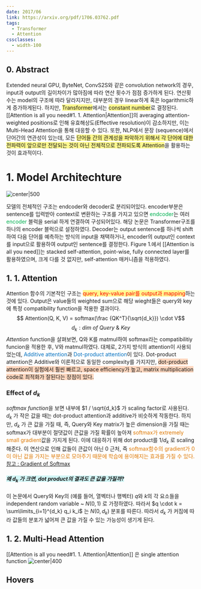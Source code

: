 ```yaml
---
date: 2017/06
link: https://arxiv.org/pdf/1706.03762.pdf
tags:
  - Transformer
  - Attention
cssclasses:
  - width-100
---
```


## 0. Abstract
Extended neural GPU, ByteNet, ConvS2S와 같은 convolution network의 경우, input과 output의 길이차이가 많아짐에 따라 연산 횟수가 점점 증가하게 된다. 연산횟수는 model의 구조에 따라 달라지지만, 대부분의 경우 linear하게 혹은 logarithmic하게 증가하게된다. 하지만, <span style="background:#fff88f">Transformer</span>에서는 <span style="background:#fff88f">constant number</span>로 결정된다. [[Attention is all you need#1. 1. Attention|Attention]]의 averaging attention-weighted positions로 인해 유효해상도(Effective resolution)이 감소하지만, 이는 Multi-Head Attention을 통해 대응할 수 있다.
또한, NLP에서 문장 (sequence)에서 단어간의 연관성이 있는데, 모든 <span style="background:#fff88f">단어들 간의 관계성을 파악하기 위해서 각 단어에 대한 전파력이 앞으로만 전달되는 것이 아닌 전체적으로 전파되도록 Attention</span>을 활용하는 것이 효과적이다.
# 1. Model Architechture

![center|500](image_20240311111549.png)


모델의 전체적인 구조는 endcoder와 decoder로 분리되어있다. encoder부분은 sentence를 입력받아 context로 변환하는 구조를 가지고 있으면 <font color="#00b050">endcoder</font>는 여러 <font color="#00b050">encoder</font> 블럭을 serial 하게 연결하여 구성되어있다. 해당 논문은 Transformer구조를 하나의 encoder 블럭으로 설정하였다. Decoder는 output sentence를 하나씩 shift하여 다음 단어를 예측하는 방식의 input을 채택하거나, encoder의 output인 context를 input으로 활용하여 output인 sentence를 결정한다.
Figure 1.에서 [[Attention is all you need]]는 stacked self-attention, point-wise, fully connected layer를 활용하였으며, 크게 다를 것 없지만, self-attention 매커니즘을 적용하였다.

## 1. 1. Attention
Attention 함수의 기본적인 구조는 <span style="background:#fff88f"><font color="#ff0000">query, key-value pair를 output과 mapping</font></span>하는 것에 있다. Output은 value들의 weighted sum으로 해당 wieght들은 query와 key에 특정 compatibility function을 적용한 결과이다.
$$ Attention(Q, K, V) = softmax(\frac {QK^T}{\sqrt{d_k}}) \cdot V$$
$$ d_k : dim\ of\ Query\  \& \ Key$$
*Attention* function을 살펴보면, Q와 K를 matmul하여 softmax라는 compatibilitiy funcion을 적용한 후, V와 matmul하였다. 대체로, 2가지 방식의 attention이 사용되었는데, <font color="#0070c0">Additive attention</font>과 <font color="#0070c0">Dot-product attention</font>이 있다. Dot-product attention은 Additive와 이론적으로 동일한 complexity를 가지지만, <span style="background:rgba(255, 183, 139, 0.55)">dot-product attention이 실험에서 훨씬 빠르고, space efficiency가 높고, matrix multiplication code로 최적화가 잘된다는 장점이 있다.</span> 
### Effect of $d_k$
*softmax function*을 보면 내부에 $1 / \sqrt{d_k}$ 가 scaling factor로 사용된다. $d_k$ 가 작은 값을 때는 dot-product attention과 additive가 비슷하게 작동한다. 하지만, $d_k$ 가 큰 값을 가질 때, 즉, Query와 Key matrix가 높은 dimension을 가질 때는 softmax가 대부분이 절댓값이 큰값을 가질 확률이 높아져 <font color="#de7802">softmax가 extremely small gradient</font>값을 가지게 된다. 이에 대응하기 위해 dot product를 $1 / d_k$ 로 scaling 해준다. 이 연산으로 인해 값들이 큰값이 아닌 0 근처, 즉 <font color="#de7802">softmax함수의 gradient가 0이 아닌 값을 가지는 부분으로 모아주기 때문에 학습에 용이해지는 효과를 가질 수 있다.</font>
[참고 : Gradient of Softmax](https://velog.io/@hjk1996/Cross-Entropy%EC%99%80-Softmax%EC%9D%98-%EB%AF%B8%EB%B6%84)
##### <span style="background:rgba(173, 239, 239, 0.55)">왜 $d_k$ 가 크면, dot product의 결과도 큰 값을 가질까?</span>
이 논문에서 Query와 Key의 (예를 들어, 열벡터나 행벡터) *q*와 *k*의 각 요소들을 independent random variable ~ $N (0, 1)$ 로 가정하였다. 따라서 $q \cdot k = \sum\limits_{i=1}^{d_k} q_i k_i$ 는 $N(0, d_k)$ 분포를 따른다. 따라서 $d_k$ 가 커짐에 따라 값들의 분포가 넓어져 큰 값을 가질 수 있는 가능성이 생기게 된다.


## 1. 2. Multi-Head Attention
[[Attention is all you need#1. 1. Attention|Attention]] 은 single attention function
![center|400](image_20240313155043.png)


## Hovers

